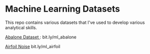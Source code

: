 # Machine Learning Datasets

This repo contains various datasets that I've used to develop various analytical skills. 

[Abalone Dataset 
](https://archive.ics.uci.edu/ml/datasets/Abalone):  bit.ly/ml_abalone

[Airfoil Noise](https://archive.ics.uci.edu/ml/datasets/Airfoil+Self-Noise) bit.ly/ml_airfoil